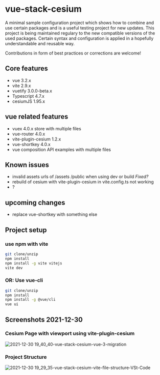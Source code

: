 # vue-stack-cesium

A minimal sample configuration project which shows how to combine and use certain packages and is a useful testing project for new updates. This project is being maintained regulary to the new compatible versions of the used packages. Certain syntax and configuration is applied in a hopefully understandable and reusable way.

Contributions in form of best practices or corrections are welcome!

## Core features

- vue 3.2.x
- vite 2.9.x
- vuetify 3.0.0-beta.x
- Typescript 4.7.x
- cesiumJS 1.95.x

## vue related features

- vuex 4.0.x store with multiple files
- vue-router 4.0.x
- vite-plugin-cesium 1.2.x
- vue-shortkey 4.0.x
- vue composition API examples with multiple files

## Known issues

- invalid assets urls of /assets /public when using dev or build *Fixed?*
- rebuild of cesium with vite-plugin-cesium in vite.config.ts not working
- ?

## upcoming changes

- replace vue-shortkey with something else

## Project setup

### use npm with vite

```bash
git clone/unzip
npm install
npm install -g vite vitejs
vite dev
```

### OR: Use vue-cli

```bash
git clone/unzip
npm install
npm install -g @vue/cli
vue ui
```

## Screenshots 2021-12-30

### Cesium Page with viewport using vite-plugin-cesium

![2021-12-30 19_40_40-vue-stack-cesium-vue-3-migration](https://user-images.githubusercontent.com/5106318/147779540-34d27a64-e63e-49dd-aeba-9310cf63c6e5.png)

### Project Structure

![2021-12-30 19_29_35-vue-stack-cesium-vite-file-structure-VSt-Code](https://user-images.githubusercontent.com/5106318/147779538-21524e49-de22-40b3-966b-098fb56c416c.png)
